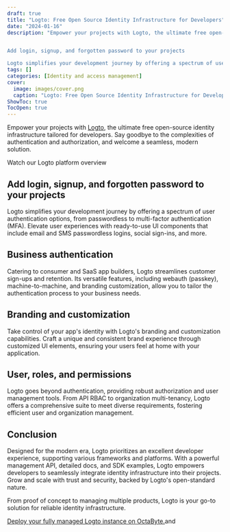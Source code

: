 ```yaml
---
draft: true
title: "Logto: Free Open Source Identity Infrastructure for Developers"
date: "2024-01-16"
description: "Empower your projects with Logto, the ultimate free open-source identity infrastructure tailored for developers. Say goodbye to the complexities of authentication and authorization, and welcome a seamless, modern solution.


Add login, signup, and forgotten password to your projects

Logto simplifies your development journey by offering a spectrum of user authentication"
tags: []
categories: [Identity and access management]
cover:
  image: images/cover.png
  caption: "Logto: Free Open Source Identity Infrastructure for Developers"
ShowToc: true
TocOpen: true
---
```



Empower your projects with [Logto](https://octabyte.io/open-source/logto?ref=blog.octabyte.io), the ultimate free open\-source identity infrastructure tailored for developers. Say goodbye to the complexities of authentication and authorization, and welcome a seamless, modern solution.



Watch our Logto platform overview



## **Add login, signup, and forgotten password to your projects**

Logto simplifies your development journey by offering a spectrum of user authentication options, from passwordless to multi\-factor authentication (MFA). Elevate user experiences with ready\-to\-use UI components that include email and SMS passwordless logins, social sign\-ins, and more.

## **Business authentication**

Catering to consumer and SaaS app builders, Logto streamlines customer sign\-ups and retention. Its versatile features, including webauth (passkey), machine\-to\-machine, and branding customization, allow you to tailor the authentication process to your business needs.

## **Branding and customization**

Take control of your app's identity with Logto's branding and customization capabilities. Craft a unique and consistent brand experience through customized UI elements, ensuring your users feel at home with your application.

## **User, roles, and permissions**

Logto goes beyond authentication, providing robust authorization and user management tools. From API RBAC to organization multi\-tenancy, Logto offers a comprehensive suite to meet diverse requirements, fostering efficient user and organization management.

## **Conclusion**

Designed for the modern era, Logto prioritizes an excellent developer experience, supporting various frameworks and platforms. With a powerful management API, detailed docs, and SDK examples, Logto empowers developers to seamlessly integrate identity infrastructure into their projects. Grow and scale with trust and security, backed by Logto's open\-standard nature. 

From proof of concept to managing multiple products, Logto is your go\-to solution for reliable identity infrastructure. 

[Deploy your fully managed Logto instance on OctaByte.](https://octabyte.io/open-source/logto?ref=blog.octabyte.io)and 



